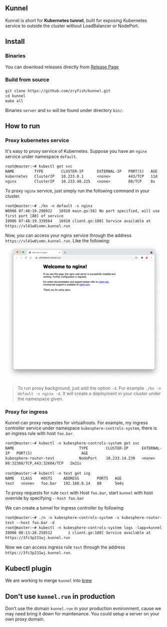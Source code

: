 ## Kunnel
Kunnel is short for **Kubernetes tunnel**, built for exposing Kubernetes service to outside the cluster without LoadBalancer or NodePort.

## Install

### Binaries
You can download releases directly from [Release Page](https://github.com/zryfish/kunnel/releases)

### Build from source
```
git clone https://github.com/zryfish/kunnel.git
cd kunnel
make all
```
Binaries `server` and `kn` will be found under directory `bin/`.

## How to run

### Proxy kubernetes service
It's easy to proxy service of Kubernetes. Suppose you have an `nginx` service under namespace `default`.

```shell
root@master:~# kubectl get svc
NAME         TYPE        CLUSTER-IP      EXTERNAL-IP   PORT(S)   AGE
kubernetes   ClusterIP   10.233.0.1      <none>        443/TCP   11d
nginx        ClusterIP   10.233.48.225   <none>        80/TCP    8s
```

To proxy `nginx` service, just simply run the following command in your cluster.
```
root@master:~# ./kn -n default -s nginx
W0906 07:48:19.298922   16910 main.go:58] No port specified, will use first port [80] of service
I0906 07:48:19.339564   16910 client.go:180] Service available at https://vl41w0ixmn.kunnel.run
```

Now, you can access your nginx service through the address `https://vl41w0ixmn.kunnel.run`. Like the following:
![Nginx](./docs/img/demo.png)


> To run proxy background, just add the option `-d`. For example `./kn -n default -s nginx -d`. It will create a deployment in your cluster under the namespace given.


### Proxy for ingress 
Kunnel can proxy requestes for virtualhosts. For example, my ingress controller service under namespace `kubesphere-controls-system`, there is an ingress rule with host `foo.bar`.
```
root@master:~# kubectl -n kubesphere-controls-system get svc
NAME                             TYPE        CLUSTER-IP      EXTERNAL-IP   PORT(S)                      AGE
kubesphere-router-test           NodePort    10.233.14.239   <none>        80:32360/TCP,443:32604/TCP   2m21s

root@master:~# kubectl -n test get ing
NAME   CLASS    HOSTS     ADDRESS        PORTS   AGE
test   <none>   foo.bar   192.168.0.14   80      5m4s
```

To proxy requests for rule `test` with Host `foo.bar`, start `kunnel` with host override by specifying `--host foo.bar`

We can create a tunnel for ingress controller by following:
```
root@master:~# ./n -n kubesphere-controls-system -s kubesphere-router-test --host foo.bar -d
root@master:~# kubectl -n kubesphere-controls-system logs -lapp=kunnel
I0906 08:13:28.258512       1 client.go:180] Service available at https://3fc3p231wj.kunnel.run
```

Now we can access ingress rule `test` through the address `https://3fc3p231wj.kunnel.run`.

## Kubectl plugin
We are working to merge `kunnel` into [krew](https://github.com/kubernetes-sigs/krew)

## Don't use `kunnel.run` in production
Don't use the domain `kunnel.run` in your production evnironment, cause we may need bring it down for maintenance. You could setup a server on your own proxy domain.
